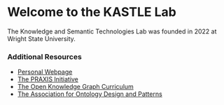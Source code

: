 # Welcome to the KASTLE Lab
The Knowledge and Semantic Technologies Lab was founded in 2022 at Wright State University.

### Additional Resources
* [Personal Webpage](https://coganshimizu.com/)
* [The PRAXIS Initiative](https://the-praxis-initative.org/)
* [The Open Knowledge Graph Curriculum](https://github.com/KGConf/open-kg-curriculum)
* [The Association for Ontology Design and Patterns](https://github.com/odpa)